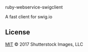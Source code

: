 ruby-webservice-swigclient

A fast client for swig.io

## License

[MIT](LICENSE) © 2017 Shutterstock Images, LLC
